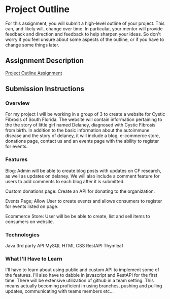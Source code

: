 # Project Outline
For this assignment, you will submit a high-level outline of your project. This can, and likely will, change over time. In particular, your mentor will provide feedback and direction and feedback to help sharpen your ideas. So don't worry if you feel unsure about some aspects of the outline, or if you have to change some things later.

## Assignment Description
[Project Outline Assignment](https://education.launchcode.org/liftoff/assignments/project-outline/)

## Submission Instructions

### Overview
For my project I will be working in a group of 3 to create a website for Cystic Fibrosis of South Florida. The website will contain information pertaining to the the story of little girl named Delaney, diagnosed with Cystic Fibrosis from birth. In addition to the basic information about the autoimmune disease and the story of delaney, it will include a blog, e-commerce store, donations page, contact us and an events page with the ability to register for events.

### Features
Blog: Admin will be able to create blog posts with updates on CF research, as well as updates on delaney. We will also include a comment feature for users to add comments to each blog after it is submitted.

Custom donations page: Create an API for donating to the organization.

Events Page; Allow User to create events and allows consumers to register for events listed on page.

Ecommerce Store: User will be be able to create, list and sell items to consumers on website.

### Technologies
Java
3rd party API
MySQL
HTML
CSS
RestAPI
Thymleaf


### What I'll Have to Learn

I'll have to learn about using public and custom API to implement some of the features. I'll also have to dabble in javascript and RestAPI for the first time. There will be extensive utilization of github in a team setting. This means actually becoming proficient in using branches, pushing and pulling updates, communicating with teams members etc...

